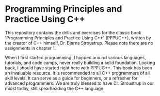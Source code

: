 Programming Principles and Practice Using C++
=============================================

This repository contains the drills and exercises for the classic book 'Programming Principles and Practice Using C++' (PPPUC++), written by the creator of C++ himself, Dr. Bjarne Stroustrup. Please note there are no assignments in chapter 1.

When I first started programming, I hopped around various languages, tutorials, and code camps, never really building a solid foundation. Looking back, I should have started right here with PPPUC++. This book has been an invaluable resource. It is recommended to all C++ programmers of all skill levels. It can serve as a guide for beginners, or a refresher for advanced programmers. We are truly blessed to have Dr. Stroustrup in our midst today, still spearheading the C++ language.

